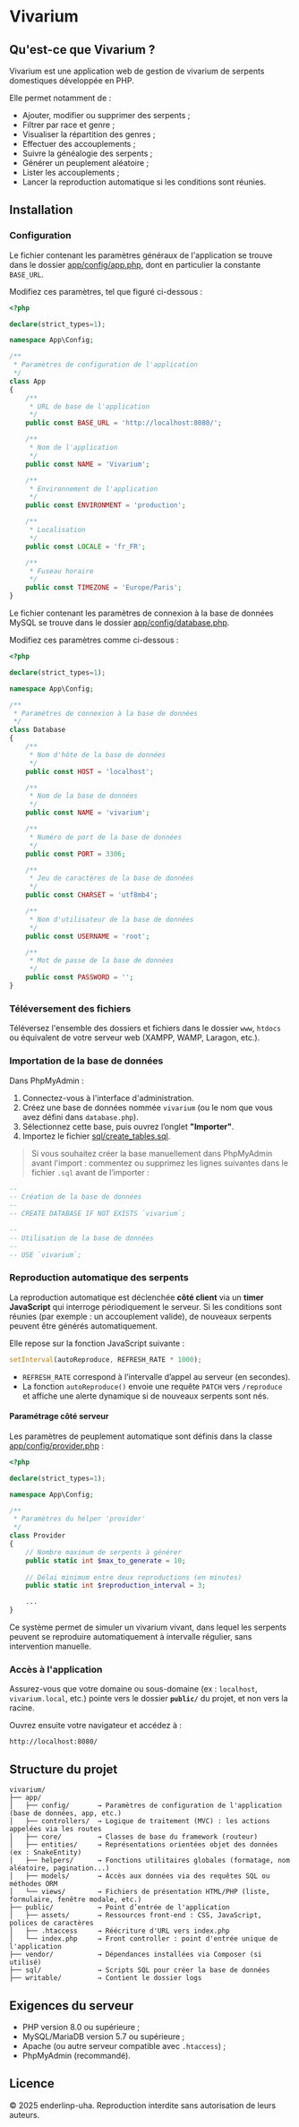 # Vivarium

## Qu'est-ce que Vivarium ?

Vivarium est une application web de gestion de vivarium de serpents domestiques développée en PHP.

Elle permet notamment de :
- Ajouter, modifier ou supprimer des serpents ;
- Filtrer par race et genre ;
- Visualiser la répartition des genres ;
- Effectuer des accouplements ;
- Suivre la généalogie des serpents ;
- Générer un peuplement aléatoire ;
- Lister les accouplements ;
- Lancer la reproduction automatique si les conditions sont réunies.

## Installation

### Configuration

Le fichier contenant les paramètres généraux de l'application se trouve dans le dossier [app/config/app.php](https://github.com/enderlinp-uha/vivarium/blob/main/app/config/app.php), dont en particulier la constante `BASE_URL`.

Modifiez ces paramètres, tel que figuré ci-dessous :

```php
<?php

declare(strict_types=1);

namespace App\Config;

/**
 * Paramètres de configuration de l'application
 */
class App 
{
    /**
     * URL de base de l'application
     */
    public const BASE_URL = 'http://localhost:8080/';

    /**
     * Nom de l'application
     */
    public const NAME = 'Vivarium';

    /**
     * Environnement de l'application
     */
    public const ENVIRONMENT = 'production';

    /**
     * Localisation
     */
    public const LOCALE = 'fr_FR';

    /**
     * Fuseau horaire
     */
    public const TIMEZONE = 'Europe/Paris';
}
```

Le fichier contenant les paramètres de connexion à la base de données MySQL se trouve dans le dossier [app/config/database.php](https://github.com/enderlinp-uha/vivarium/blob/main/app/config/database.php).

Modifiez ces paramètres comme ci-dessous :

```php
<?php

declare(strict_types=1);

namespace App\Config;

/**
 * Paramètres de connexion à la base de données
 */
class Database
{
    /**
     * Nom d'hôte de la base de données
     */
    public const HOST = 'localhost';

    /**
     * Nom de la base de données
     */
    public const NAME = 'vivarium';

    /**
     * Numéro de port de la base de données
     */
    public const PORT = 3306;

    /**
     * Jeu de caractères de la base de données 
     */
    public const CHARSET = 'utf8mb4';

    /**
     * Nom d'utilisateur de la base de données
     */
    public const USERNAME = 'root';

    /**
     * Mot de passe de la base de données
     */
    public const PASSWORD = '';
}
```

### Téléversement des fichiers

Téléversez l'ensemble des dossiers et fichiers dans le dossier `www`, `htdocs` ou équivalent de votre serveur web (XAMPP, WAMP, Laragon, etc.).

### Importation de la base de données

Dans PhpMyAdmin :

1. Connectez-vous à l'interface d'administration.
2. Créez une base de données nommée `vivarium` (ou le nom que vous avez défini dans `database.php`).
3. Sélectionnez cette base, puis ouvrez l’onglet **"Importer"**.
4. Importez le fichier [sql/create_tables.sql](https://github.com/enderlinp-uha/vivarium/blob/main/sql/create_tables.sql).

> Si vous souhaitez créer la base manuellement dans PhpMyAdmin avant l'import :
> commentez ou supprimez les lignes suivantes dans le fichier `.sql` avant de l’importer :

```sql
-- 
-- Création de la base de données
-- 
-- CREATE DATABASE IF NOT EXISTS `vivarium`;

-- 
-- Utilisation de la base de données
--
-- USE `vivarium`;
```

### Reproduction automatique des serpents

La reproduction automatique est déclenchée **côté client** via un **timer JavaScript** qui interroge périodiquement le serveur. Si les conditions sont réunies (par exemple : un accouplement valide), de nouveaux serpents peuvent être générés automatiquement.

Elle repose sur la fonction JavaScript suivante :

```js
setInterval(autoReproduce, REFRESH_RATE * 1000);
```

- `REFRESH_RATE` correspond à l’intervalle d’appel au serveur (en secondes).
- La fonction `autoReproduce()` envoie une requête `PATCH` vers `/reproduce` et affiche une alerte dynamique si de nouveaux serpents sont nés.

#### Paramétrage côté serveur

Les paramètres de peuplement automatique sont définis dans la classe [app/config/provider.php](https://github.com/enderlinp-uha/vivarium/blob/main/app/config/provider.php) :

```php
<?php

declare(strict_types=1);

namespace App\Config;

/**
 * Paramètres du helper 'provider'
 */
class Provider
{
    // Nombre maximum de serpents à générer
    public static int $max_to_generate = 10;
    
    // Délai minimum entre deux reproductions (en minutes)
    public static int $reproduction_interval = 3;

    ...
}
```

Ce système permet de simuler un vivarium vivant, dans lequel les serpents peuvent se reproduire automatiquement à intervalle régulier, sans intervention manuelle.

### Accès à l'application

Assurez-vous que votre domaine ou sous-domaine (ex : `localhost`, `vivarium.local`, etc.) pointe vers le dossier **`public/`** du projet, et non vers la racine.

Ouvrez ensuite votre navigateur et accédez à :
```
http://localhost:8080/
```

## Structure du projet

```
vivarium/
├── app/
│   ├── config/       → Paramètres de configuration de l'application (base de données, app, etc.)
│   ├── controllers/  → Logique de traitement (MVC) : les actions appelées via les routes
│   ├── core/         → Classes de base du framework (routeur)
│   ├── entities/     → Représentations orientées objet des données (ex : SnakeEntity)
│   ├── helpers/      → Fonctions utilitaires globales (formatage, nom aléatoire, pagination...)
│   ├── models/       → Accès aux données via des requêtes SQL ou méthodes ORM
│   └── views/        → Fichiers de présentation HTML/PHP (liste, formulaire, fenêtre modale, etc.)
├── public/           → Point d’entrée de l'application
│   ├── assets/       → Ressources front-end : CSS, JavaScript, polices de caractères
│   ├── .htaccess     → Réécriture d'URL vers index.php
│   └── index.php     → Front controller : point d'entrée unique de l'application
├── vendor/           → Dépendances installées via Composer (si utilisé)
├── sql/              → Scripts SQL pour créer la base de données
├── writable/         → Contient le dossier logs
```

## Exigences du serveur

- PHP version 8.0 ou supérieure ;
- MySQL/MariaDB version 5.7 ou supérieure ;
- Apache (ou autre serveur compatible avec `.htaccess`) ;
- PhpMyAdmin (recommandé).

## Licence

© 2025 enderlinp-uha. Reproduction interdite sans autorisation de leurs auteurs.
